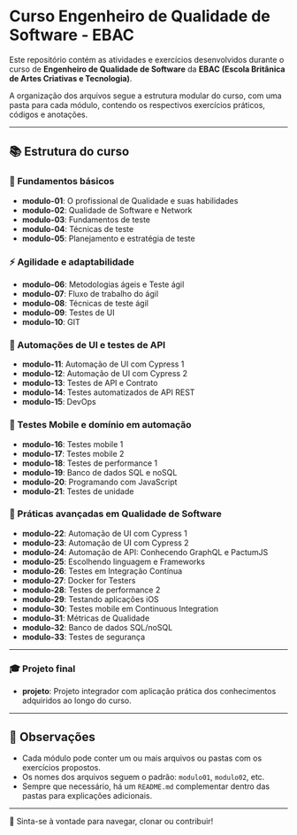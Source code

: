 # Curso Engenheiro de Qualidade de Software - EBAC

Este repositório contém as atividades e exercícios desenvolvidos durante o curso de **Engenheiro de Qualidade de Software** da **EBAC (Escola Britânica de Artes Criativas e Tecnologia)**.

A organização dos arquivos segue a estrutura modular do curso, com uma pasta para cada módulo, contendo os respectivos exercícios práticos, códigos e anotações.

---

## 📚 Estrutura do curso

### 🧱 Fundamentos básicos

- **modulo-01**: O profissional de Qualidade e suas habilidades  
- **modulo-02**: Qualidade de Software e Network  
- **modulo-03**: Fundamentos de teste  
- **modulo-04**: Técnicas de teste  
- **modulo-05**: Planejamento e estratégia de teste  

### ⚡ Agilidade e adaptabilidade

- **modulo-06**: Metodologias ágeis e Teste ágil  
- **modulo-07**: Fluxo de trabalho do ágil  
- **modulo-08**: Técnicas de teste ágil  
- **modulo-09**: Testes de UI  
- **modulo-10**: GIT  

### 🤖 Automações de UI e testes de API

- **modulo-11**: Automação de UI com Cypress 1  
- **modulo-12**: Automação de UI com Cypress 2  
- **modulo-13**: Testes de API e Contrato  
- **modulo-14**: Testes automatizados de API REST  
- **modulo-15**: DevOps  

### 📱 Testes Mobile e domínio em automação

- **modulo-16**: Testes mobile 1  
- **modulo-17**: Testes mobile 2  
- **modulo-18**: Testes de performance 1  
- **modulo-19**: Banco de dados SQL e noSQL  
- **modulo-20**: Programando com JavaScript  
- **modulo-21**: Testes de unidade  

### 🔬 Práticas avançadas em Qualidade de Software

- **modulo-22**: Automação de UI com Cypress 1  
- **modulo-23**: Automação de UI com Cypress 2  
- **modulo-24**: Automação de API: Conhecendo GraphQL e PactumJS  
- **modulo-25**: Escolhendo linguagem e Frameworks  
- **modulo-26**: Testes em Integração Contínua  
- **modulo-27**: Docker for Testers  
- **modulo-28**: Testes de performance 2  
- **modulo-29**: Testando aplicações iOS  
- **modulo-30**: Testes mobile em Continuous Integration  
- **modulo-31**: Métricas de Qualidade  
- **modulo-32**: Banco de dados SQL/noSQL  
- **modulo-33**: Testes de segurança  

---

### 🎓 Projeto final

- **projeto**: Projeto integrador com aplicação prática dos conhecimentos adquiridos ao longo do curso.

---

## 📌 Observações

- Cada módulo pode conter um ou mais arquivos ou pastas com os exercícios propostos.
- Os nomes dos arquivos seguem o padrão: `modulo01`, `modulo02`, etc.
- Sempre que necessário, há um `README.md` complementar dentro das pastas para explicações adicionais.

---

📁 Sinta-se à vontade para navegar, clonar ou contribuir!
